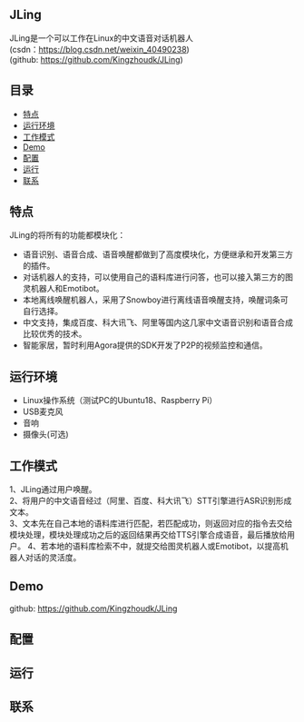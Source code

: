 ## JLing  
JLing是一个可以工作在Linux的中文语音对话机器人  
(csdn：https://blog.csdn.net/weixin_40490238)  
(github: https://github.com/Kingzhoudk/JLing)

## 目录
* [特点](#特点)
* [运行环境](#运行环境)
* [工作模式](#工作模式)
* [Demo](#Demo)
* [配置](#配置)
* [运行](#运行)
* [联系](#联系)

## 特点  
JLing的将所有的功能都模块化：

* 语音识别、语音合成、语音唤醒都做到了高度模块化，方便继承和开发第三方的插件。
* 对话机器人的支持，可以使用自己的语料库进行问答，也可以接入第三方的图灵机器人和Emotibot。
* 本地离线唤醒机器人，采用了Snowboy进行离线语音唤醒支持，唤醒词条可自行选择。
* 中文支持，集成百度、科大讯飞、阿里等国内这几家中文语音识别和语音合成比较优秀的技术。
* 智能家居，暂时利用Agora提供的SDK开发了P2P的视频监控和通信。

## 运行环境  
* Linux操作系统（测试PC的Ubuntu18、Raspberry Pi）
* USB麦克风
* 音响
* 摄像头(可选)

## 工作模式
1、JLing通过用户唤醒。  
2、将用户的中文语音经过（阿里、百度、科大讯飞）STT引擎进行ASR识别形成文本。  
3、文本先在自己本地的语料库进行匹配，若匹配成功，则返回对应的指令去交给模块处理，模块处理成功之后的返回结果再交给TTS引擎合成语音，最后播放给用户。
4、若本地的语料库检索不中，就提交给图灵机器人或Emotibot，以提高机器人对话的灵活度。

## Demo
github: https://github.com/Kingzhoudk/JLing

## 配置

## 运行

## 联系

